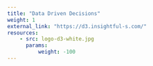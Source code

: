 ```yaml
---
title: "Data Driven Decisions"
weight: 1
external_link: "https://d3.insightful-s.com/"
resources:
    - src: logo-d3-white.jpg
      params:
          weight: -100
---
```

